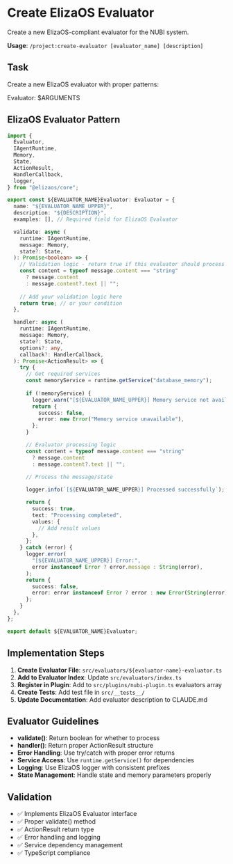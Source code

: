 # Create ElizaOS Evaluator

Create a new ElizaOS-compliant evaluator for the NUBI system.

**Usage**: `/project:create-evaluator [evaluator_name] [description]`

## Task

Create a new ElizaOS evaluator with proper patterns:

Evaluator: $ARGUMENTS

## ElizaOS Evaluator Pattern

```typescript
import {
  Evaluator,
  IAgentRuntime,
  Memory,
  State,
  ActionResult,
  HandlerCallback,
  logger,
} from "@elizaos/core";

export const ${EVALUATOR_NAME}Evaluator: Evaluator = {
  name: "${EVALUATOR_NAME_UPPER}",
  description: "${DESCRIPTION}",
  examples: [], // Required field for ElizaOS Evaluator

  validate: async (
    runtime: IAgentRuntime,
    message: Memory,
    state?: State,
  ): Promise<boolean> => {
    // Validation logic - return true if this evaluator should process
    const content = typeof message.content === "string"
      ? message.content
      : message.content?.text || "";
    
    // Add your validation logic here
    return true; // or your condition
  },

  handler: async (
    runtime: IAgentRuntime,
    message: Memory,
    state?: State,
    options?: any,
    callback?: HandlerCallback,
  ): Promise<ActionResult> => {
    try {
      // Get required services
      const memoryService = runtime.getService("database_memory");
      
      if (!memoryService) {
        logger.warn("[${EVALUATOR_NAME_UPPER}] Memory service not available");
        return {
          success: false,
          error: new Error("Memory service unavailable"),
        };
      }

      // Evaluator processing logic
      const content = typeof message.content === "string"
        ? message.content
        : message.content?.text || "";

      // Process the message/state
      
      logger.info(`[${EVALUATOR_NAME_UPPER}] Processed successfully`);

      return {
        success: true,
        text: "Processing completed",
        values: {
          // Add result values
        },
      };
    } catch (error) {
      logger.error(
        "[${EVALUATOR_NAME_UPPER}] Error:",
        error instanceof Error ? error.message : String(error),
      );
      return {
        success: false,
        error: error instanceof Error ? error : new Error(String(error)),
      };
    }
  },
};

export default ${EVALUATOR_NAME}Evaluator;
```

## Implementation Steps

1. **Create Evaluator File**: `src/evaluators/${evaluator-name}-evaluator.ts`
2. **Add to Evaluator Index**: Update `src/evaluators/index.ts`
3. **Register in Plugin**: Add to `src/plugins/nubi-plugin.ts` evaluators array
4. **Create Tests**: Add test file in `src/__tests__/`
5. **Update Documentation**: Add evaluator description to CLAUDE.md

## Evaluator Guidelines

- **validate()**: Return boolean for whether to process
- **handler()**: Return proper ActionResult structure
- **Error Handling**: Use try/catch with proper error returns
- **Service Access**: Use `runtime.getService()` for dependencies
- **Logging**: Use ElizaOS logger with consistent prefixes
- **State Management**: Handle state and memory parameters properly

## Validation

- ✅ Implements ElizaOS Evaluator interface
- ✅ Proper validate() method
- ✅ ActionResult return type
- ✅ Error handling and logging
- ✅ Service dependency management
- ✅ TypeScript compliance